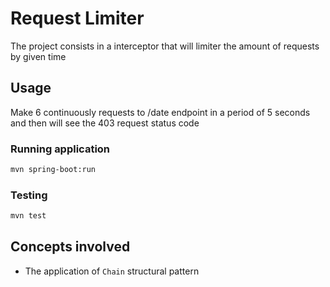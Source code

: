# Request Limiter

The project consists in a interceptor that will limiter the amount of requests by given time

## Usage

Make 6 continuously requests to /date endpoint in a period of 5 seconds and then will see the 403 request status code

### Running application

```bash 
mvn spring-boot:run
```

### Testing

```bash
mvn test
```

## Concepts involved

- The application of `Chain` structural pattern
